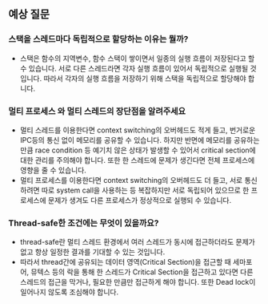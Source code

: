 ## 예상 질문

### 스택을 스레드마다 독립적으로 할당하는 이유는 뭘까?
- 스택은 함수의 지역변수, 함수 스택이 쌓이면서 일종의 실행 흐름이 저장된다고 할 수 있습니다. 서로 다른 스레드라면 각자 실행 흐름이 있어서 독립적으로 실행될 것입니다. 따라서 각자의 실행 흐름을 저장하기 위해 스택을 독립적으로 할당해야 합니다.

### 멀티 프로세스 와 멀티 스레드의 장단점을 알려주세요
- 멀티 스레드를 이용한다면 context switching의 오버헤드도 적게 들고, 번거로운 IPC등의 통신 없이 메모리를 공유할 수 있습니다. 하지만 반면에 메모리를 공유하는 만큼 race condition 등 예기치 않은 상태가 발생할 수 있어서 critical section에 대한 관리를 주의해야 합니다.
또한 한 스레드에 문제가 생긴다면 전체 프로세스에 영향을 줄 수 있습니다.
- 멀티 프로세스를 이용한다면 context switching의 오버헤드도 더 들고, 서로 통신하려면 따로 system call을 사용하는 등 복잡하지만 서로 독립되어 있으므로 한 프로세스에 문제가 생겨도 다른 프로세스가 정상적으로 실행되 수 있습니다.

### Thread-safe한 조건에는 무엇이 있을까요?
- thread-safe란 멀티 스레드 환경에서 여러 스레드가 동시에 접근하더라도 문제가 없고 항상 일정한 결과를 기대할 수 있는 것입니다.
- 따라서 thread간에 공유되는 데이터 영역(Critical Section)을 접근할 때 세마포어, 뮤텍스 등의 락을 통해 한 스레드가 Critical Section을 접근하고 있다면 다른 스레드의 접근을 막거나, 필요한 만큼만 접근하게 해야 합니다. 또한 Dead lock이 일어나지 않도록 조심해야 합니다.